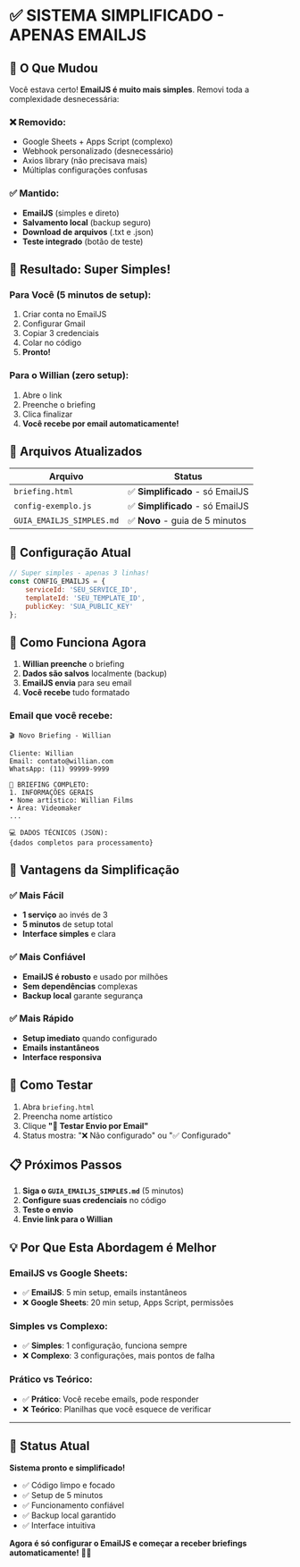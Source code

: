 # ✅ SISTEMA SIMPLIFICADO - APENAS EMAILJS

## 🎯 **O Que Mudou**

Você estava certo! **EmailJS é muito mais simples**. Removi toda a complexidade desnecessária:

### ❌ **Removido:**
- Google Sheets + Apps Script (complexo)
- Webhook personalizado (desnecessário)  
- Axios library (não precisava mais)
- Múltiplas configurações confusas

### ✅ **Mantido:**
- **EmailJS** (simples e direto)
- **Salvamento local** (backup seguro)
- **Download de arquivos** (.txt e .json)
- **Teste integrado** (botão de teste)

## 🚀 **Resultado: Super Simples!**

### **Para Você (5 minutos de setup):**
1. Criar conta no EmailJS
2. Configurar Gmail 
3. Copiar 3 credenciais
4. Colar no código
5. **Pronto!**

### **Para o Willian (zero setup):**
1. Abre o link
2. Preenche o briefing
3. Clica finalizar
4. **Você recebe por email automaticamente!**

## 📁 **Arquivos Atualizados**

| Arquivo | Status |
|---------|--------|
| `briefing.html` | ✅ **Simplificado** - só EmailJS |
| `config-exemplo.js` | ✅ **Simplificado** - só EmailJS |
| `GUIA_EMAILJS_SIMPLES.md` | ✅ **Novo** - guia de 5 minutos |

## 🔧 **Configuração Atual**

```javascript
// Super simples - apenas 3 linhas!
const CONFIG_EMAILJS = {
    serviceId: 'SEU_SERVICE_ID',
    templateId: 'SEU_TEMPLATE_ID', 
    publicKey: 'SUA_PUBLIC_KEY'
};
```

## 📧 **Como Funciona Agora**

1. **Willian preenche** o briefing
2. **Dados são salvos** localmente (backup)
3. **EmailJS envia** para seu email
4. **Você recebe** tudo formatado

### **Email que você recebe:**
```
🎬 Novo Briefing - Willian

Cliente: Willian
Email: contato@willian.com
WhatsApp: (11) 99999-9999

📝 BRIEFING COMPLETO:
1. INFORMAÇÕES GERAIS
• Nome artístico: Willian Films
• Área: Videomaker
...

💻 DADOS TÉCNICOS (JSON):
{dados completos para processamento}
```

## 🎉 **Vantagens da Simplificação**

### ✅ **Mais Fácil**
- **1 serviço** ao invés de 3
- **5 minutos** de setup total
- **Interface simples** e clara

### ✅ **Mais Confiável**
- **EmailJS é robusto** e usado por milhões
- **Sem dependências** complexas
- **Backup local** garante segurança

### ✅ **Mais Rápido**
- **Setup imediato** quando configurado
- **Emails instantâneos**
- **Interface responsiva**

## 🧪 **Como Testar**

1. Abra `briefing.html`
2. Preencha nome artístico
3. Clique **"📧 Testar Envio por Email"**
4. Status mostra: "❌ Não configurado" ou "✅ Configurado"

## 📋 **Próximos Passos**

1. **Siga o `GUIA_EMAILJS_SIMPLES.md`** (5 minutos)
2. **Configure suas credenciais** no código
3. **Teste o envio**
4. **Envie link para o Willian**

## 💡 **Por Que Esta Abordagem é Melhor**

### **EmailJS vs Google Sheets:**
- ✅ **EmailJS**: 5 min setup, emails instantâneos
- ❌ **Google Sheets**: 20 min setup, Apps Script, permissões

### **Simples vs Complexo:**
- ✅ **Simples**: 1 configuração, funciona sempre
- ❌ **Complexo**: 3 configurações, mais pontos de falha

### **Prático vs Teórico:**
- ✅ **Prático**: Você recebe emails, pode responder
- ❌ **Teórico**: Planilhas que você esquece de verificar

---

## 🚀 **Status Atual**

**Sistema pronto e simplificado!**

- ✅ Código limpo e focado
- ✅ Setup de 5 minutos
- ✅ Funcionamento confiável  
- ✅ Backup local garantido
- ✅ Interface intuitiva

**Agora é só configurar o EmailJS e começar a receber briefings automaticamente!** 📧🎉 